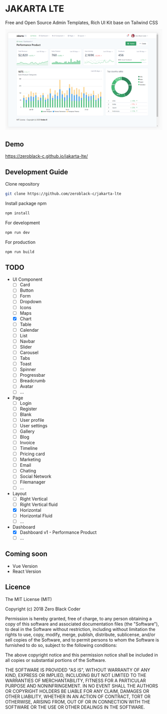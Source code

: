 JAKARTA LTE 
============================
Free and Open Source Admin Templates, Rich UI Kit base on Tailwind CSS

![Screenshot](/screenshot.png?raw=true)

## Demo
https://zeroblack-c.github.io/jakarta-lte/


## Development Guide

Clone repository
```bash
git clone https://github.com/zeroblack-c/jakarta-lte
```

Install package npm
```bash
npm install
```

For development
```bash
npm run dev
```

For production
```bash
npm run build
```


## TODO
- UI Component
    - [ ] Card
    - [ ] Button
    - [ ] Form
    - [ ] Dropdown
    - [ ] Icons
    - [ ] Maps
    - [X] Chart
    - [ ] Table
    - [ ] Calendar
    - [ ] List
    - [ ] Navbar
    - [ ] Slider
    - [ ] Carousel
    - [ ] Tabs
    - [ ] Toast
    - [ ] Spinner
    - [ ] Progressbar
    - [ ] Breadcrumb
    - [ ] Avatar
    - [ ] ...

- Page
    - [ ]  Login
    - [ ]  Register
    - [ ]  Blank
    - [ ]  User profile
    - [ ]  User settings
    - [ ]  Gallery
    - [ ]  Blog
    - [ ]  Invoice
    - [ ]  Timeline
    - [ ]  Pricing card
    - [ ]  Marketing
    - [ ]  Email
    - [ ]  Chating
    - [ ]  Social Network
    - [ ]  Filemanager
    - [ ]  ...

- Layout
    - [ ] Right Vertical
    - [ ] Right Vertical fluid
    - [X] Horizontal 
    - [ ] Horizontal Fluid
    - [ ] ...

- Dashboard
    - [X] Dashboard v1 - Performance Product
    - [ ] ...

## Coming soon
- Vue Version
- React Version

## Licence
The MIT License (MIT)

Copyright (c) 2018 Zero Black Coder

Permission is hereby granted, free of charge, to any person obtaining a copy of this software and associated documentation files (the "Software"), to deal in the Software without restriction, including without limitation the rights to use, copy, modify, merge, publish, distribute, sublicense, and/or sell copies of the Software, and to permit persons to whom the Software is furnished to do so, subject to the following conditions:

The above copyright notice and this permission notice shall be included in all copies or substantial portions of the Software.

THE SOFTWARE IS PROVIDED "AS IS", WITHOUT WARRANTY OF ANY KIND, EXPRESS OR IMPLIED, INCLUDING BUT NOT LIMITED TO THE WARRANTIES OF MERCHANTABILITY, FITNESS FOR A PARTICULAR PURPOSE AND NONINFRINGEMENT. IN NO EVENT SHALL THE AUTHORS OR COPYRIGHT HOLDERS BE LIABLE FOR ANY CLAIM, DAMAGES OR OTHER LIABILITY, WHETHER IN AN ACTION OF CONTRACT, TORT OR OTHERWISE, ARISING FROM, OUT OF OR IN CONNECTION WITH THE SOFTWARE OR THE USE OR OTHER DEALINGS IN THE SOFTWARE.